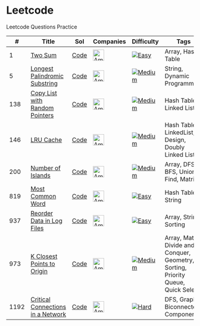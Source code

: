 # Leetcode
Leetcode Questions Practice

|#|Title|Sol|Companies|Difficulty|Tags|Accptce|Likes|
| - | - | - | - | - |  - | - | - |
|1|[Two Sum](https://leetcode.com/problems/two-sum/)|[Code](https://github.com/yvrakesh/Leetcode/tree/main/code/0001/)|[<img src="https://edent.github.io/SuperTinyIcons/images/svg/amazon.svg" width="30" title="Amazon" />](https://github.com/yvrakesh/Leetcode/tree/main/company/Amazon)|[![Easy](https://img.shields.io/badge/-Easy-green)](Easy)|Array, Hash Table|47.3%|96.8%|
|5|[Longest Palindromic Substring](https://leetcode.com/problems/longest_palindromic_substring/)|[Code](https://github.com/yvrakesh/Leetcode/tree/main/code/0005/)|[<img src="https://edent.github.io/SuperTinyIcons/images/svg/amazon.svg" width="30" title="Amazon" />](https://github.com/yvrakesh/Leetcode/tree/main/company/Amazon)|[![Medium](https://img.shields.io/badge/-Medium-orange)](Medium)|String, Dynamic Programming|31.0%|94.3%|
|138|[Copy List with Random Pointers](https://leetcode.com/problems/copy-list-with-random-pointer/)|[Code](https://github.com/yvrakesh/Leetcode/tree/main/code/0138/)|[<img src="https://edent.github.io/SuperTinyIcons/images/svg/amazon.svg" width="30" title="Amazon" />](https://github.com/yvrakesh/Leetcode/tree/main/company/Amazon)|[![Medium](https://img.shields.io/badge/-Medium-orange)](Medium)|Hash Table, Linked List|43.0%|87.0%|
|146|[LRU Cache](https://leetcode.com/problems/lru-cache/)|[Code](https://github.com/yvrakesh/Leetcode/tree/main/code/0146/)|[<img src="https://edent.github.io/SuperTinyIcons/images/svg/amazon.svg" width="30" title="Amazon" />](https://github.com/yvrakesh/Leetcode/tree/main/company/Amazon)|[![Medium](https://img.shields.io/badge/-Medium-orange)](Medium)|Hash Table, LinkedList, Design, Doubly Linked List|37.4%|96.2%|
|200|[Number of Islands](https://leetcode.com/problems/number-of-islands/)|[Code](https://github.com/yvrakesh/Leetcode/tree/main/code/0200/)|[<img src="https://edent.github.io/SuperTinyIcons/images/svg/amazon.svg" width="30" title="Amazon" />](https://github.com/yvrakesh/Leetcode/tree/main/company/Amazon)|[![Medium](https://img.shields.io/badge/-Medium-orange)](Medium)|Array, DFS, BFS, Union Find, Matrix|50.7%|97.3%|
|819|[Most Common Word](https://leetcode.com/problems/most-common-word/)|[Code](https://github.com/yvrakesh/Leetcode/tree/main/code/0819/)|[<img src="https://edent.github.io/SuperTinyIcons/images/svg/amazon.svg" width="30" title="Amazon" />](https://github.com/yvrakesh/Leetcode/tree/main/company/Amazon)|[![Easy](https://img.shields.io/badge/-Easy-green)](Easy)|Hash Table, String|45.4%|31.7%|
|937|[Reorder Data in Log Files](https://leetcode.com/problems/reorder-data-in-log-files/)|[Code](https://github.com/yvrakesh/Leetcode/tree/main/code/0937/)|[<img src="https://edent.github.io/SuperTinyIcons/images/svg/amazon.svg" width="30" title="Amazon" />](https://github.com/yvrakesh/Leetcode/tree/main/company/Amazon)|[![Easy](https://img.shields.io/badge/-Easy-green)](Easy)|Array, String, Sorting|55.2%|28.0%|
|973|[K Closest Points to Origin](https://leetcode.com/problems/k-closest-points-to-origin/)|[Code](https://github.com/yvrakesh/Leetcode/tree/main/code/0973/)|[<img src="https://edent.github.io/SuperTinyIcons/images/svg/amazon.svg" width="30" title="Amazon" />](https://github.com/yvrakesh/Leetcode/tree/main/company/Amazon)|[![Medium](https://img.shields.io/badge/-Medium-orange)](Medium)|Array, Maths, Divide and Conquer, Geometry, Sorting, Priority Queue, Quick Select|65.2%|95.4%|
|1192|[Critical Connections in a Network](https://leetcode.com/problems/critical-connections-in-a-network/)|[Code](https://github.com/yvrakesh/Leetcode/tree/main/code/1192/)|[<img src="https://edent.github.io/SuperTinyIcons/images/svg/amazon.svg" width="30" title="Amazon" />](https://github.com/yvrakesh/Leetcode/tree/main/company/Amazon)|[![Hard](https://img.shields.io/badge/-Hard-red)](Hard)|DFS, Graph, Biconnected Components|51.7%|95.6%|

